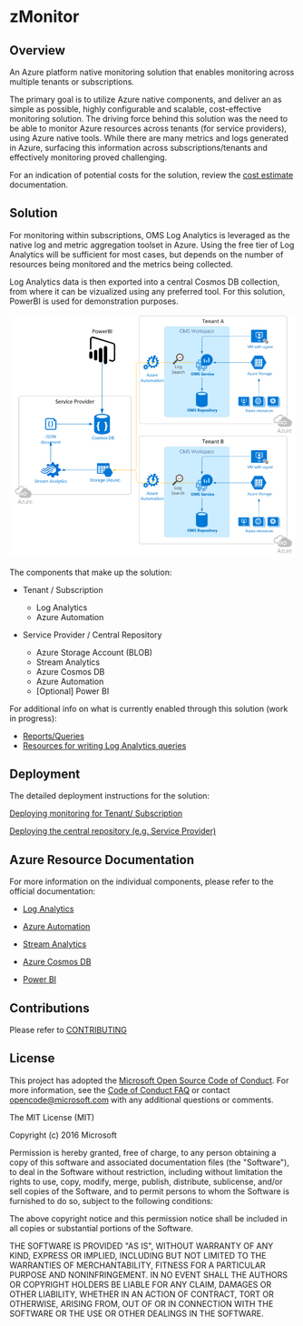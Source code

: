 # zMonitor

## Overview

An Azure platform native monitoring solution that enables monitoring across multiple tenants or subscriptions.

The primary goal is to utilize Azure native components, and deliver an as simple as possible, highly configurable and scalable, cost-effective monitoring solution. The driving force behind this solution was the need to be able to monitor Azure resources across tenants (for service providers), using Azure native tools. While there are many metrics and logs generated in Azure, surfacing this information across subscriptions/tenants and effectively monitoring proved challenging.

For an indication of potential costs for the solution, review the [cost estimate](Documentation/Cost-Estimate.md) documentation.

## Solution

For monitoring within subscriptions, OMS Log Analytics is leveraged as the native log and metric aggregation toolset in Azure. Using the free tier of Log Analytics will be sufficient for most cases, but depends on the number of resources being monitored and the metrics being collected.

Log Analytics data is then exported into a central Cosmos DB collection, from where it can be vizualized using any preferred tool. For this solution, PowerBI is used for demonstration purposes.

![zMonitor Solution Overview](Documentation/images/zMonitorOverview.png)

The components that make up the solution:

* Tenant / Subscription

  * Log Analytics
  * Azure Automation

* Service Provider / Central Repository

  * Azure Storage Account (BLOB)
  * Stream Analytics
  * Azure Cosmos DB
  * Azure Automation
  * [Optional] Power BI

For additional info on what is currently enabled through this solution (work in progress):

* [Reports/Queries](Documentation/Log-Reports.md)
* [Resources for writing Log Analytics queries](Documentation/Writing-Reports.md)

## Deployment

The detailed deployment instructions for the solution:

[Deploying monitoring for Tenant/ Subscription][6]

[Deploying the central repository (e.g. Service Provider)][7]

## Azure Resource Documentation

For more information on the individual components, please refer to the official documentation:

* [Log Analytics][1]

  <!--![Log Analytics](Documentation/images/loganalytics.png)-->

* [Azure Automation][2]

* [Stream Analytics][3]

* [Azure Cosmos DB][4]

* [Power BI][5]

## Contributions

Please refer to [CONTRIBUTING](Documentation/Contributing.md)

## License

This project has adopted the [Microsoft Open Source Code of Conduct](https://opensource.microsoft.com/codeofconduct/). For more information, see the [Code of Conduct FAQ](https://opensource.microsoft.com/codeofconduct/faq/) or contact [opencode@microsoft.com](mailto:opencode@microsoft.com) with any additional questions or comments.

The MIT License (MIT)

Copyright (c) 2016 Microsoft

Permission is hereby granted, free of charge, to any person obtaining a copy of this software and associated documentation files (the "Software"), to deal in the Software without restriction, including without limitation the rights to use, copy, modify, merge, publish, distribute, sublicense, and/or sell copies of the Software, and to permit persons to whom the Software is furnished to do so, subject to the following conditions:

The above copyright notice and this permission notice shall be included in all copies or substantial portions of the Software.

THE SOFTWARE IS PROVIDED "AS IS", WITHOUT WARRANTY OF ANY KIND, EXPRESS OR IMPLIED, INCLUDING BUT NOT LIMITED TO THE WARRANTIES OF MERCHANTABILITY, FITNESS FOR A PARTICULAR PURPOSE AND NONINFRINGEMENT. IN NO EVENT SHALL THE AUTHORS OR COPYRIGHT HOLDERS BE LIABLE FOR ANY CLAIM, DAMAGES OR OTHER LIABILITY, WHETHER IN AN ACTION OF CONTRACT, TORT OR OTHERWISE, ARISING FROM, OUT OF OR IN CONNECTION WITH THE SOFTWARE OR THE USE OR OTHER DEALINGS IN THE SOFTWARE.

<!-- LINKS -->
[1]: https://docs.microsoft.com/en-us/azure/log-analytics/log-analytics-overview
[2]: https://docs.microsoft.com/en-us/azure/automation/automation-intro
[3]: https://docs.microsoft.com/en-us/azure/stream-analytics/stream-analytics-introduction
[4]: https://docs.microsoft.com/en-us/azure/cosmos-db/
[5]: https://powerbi.microsoft.com/en-us/documentation/powerbi-landing-page/
[6]: Documentation/Deploy-Tenant.md
[7]: Documentation/Deploy-ServiceProvider.md
